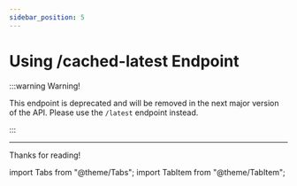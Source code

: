 ```yaml
---
sidebar_position: 5
---
```



# Using /cached-latest Endpoint

:::warning Warning!

This endpoint is deprecated and will be removed in the next major version of the API. Please use the `/latest` endpoint instead.

:::


---

Thanks for reading!

import Tabs			from "@theme/Tabs";
import TabItem		from "@theme/TabItem";